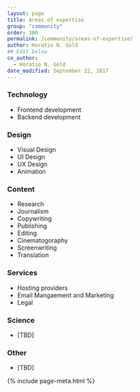 ```yaml
---
layout: page
title: Areas of expertise
group: "community"
order: 300
permalink: /community/areas-of-expertise/
author: Horatio N. Gold
## Edit below
co_author:
  - Horatio N. Gold
date_modified: September 22, 2017
---
```


<!-- Start Edit -->
<!-- ## Areas of expertise list: -->
### Technology
- Frontend development
- Backend development

### Design
- Visual Design
- UI Design
- UX Design
- Animation

### Content
- Research
- Journalism
- Copywriting
- Publishing
- Editing
- Cinematogoraphy
- Screenwriting
- Translation

### Services
- Hosting providers
- Email Mangaement and Marketing
- Legal

### Science
- [TBD]

### Other
- [TBD]

<!-- Stop Edit -->

<!-- <div class="tfm-cta">
  <a onclick="window.history.back()" class="tfm-btn-s tfm-btn-light">Back</a>
</div> -->

{% include page-meta.html %}